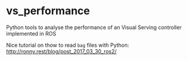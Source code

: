 # vs_performance

Python tools to analyse the performance of an Visual Serving controller implemented in ROS

Nice tutorial on thow to read `bag` files with Python: http://ronny.rest/blog/post_2017_03_30_ros2/
